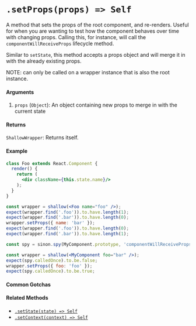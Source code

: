 # `.setProps(props) => Self`

A method that sets the props of the root component, and re-renders. Useful for when you are
wanting to test how the component behaves over time with changing props. Calling this, for
instance, will call the `componentWillReceiveProps` lifecycle method.

Similar to `setState`, this method accepts a props object and will merge it in with the already
existing props.

NOTE: can only be called on a wrapper instance that is also the root instance.


#### Arguments

1. `props` (`Object`): An object containing new props to merge in with the current state 



#### Returns

`ShallowWrapper`: Returns itself.



#### Example

```jsx
class Foo extends React.Component {
  render() {
    return (
      <div className={this.state.name}/>
    );
  }
}
```
```jsx
const wrapper = shallow(<Foo name="foo" />);
expect(wrapper.find('.foo')).to.have.length(1);
expect(wrapper.find('.bar')).to.have.length(0);
wrapper.setProps({ name: 'bar' });
expect(wrapper.find('.foo')).to.have.length(0);
expect(wrapper.find('.bar')).to.have.length(1);
```

```jsx
const spy = sinon.spy(MyComponent.prototype, 'componentWillReceiveProps');

const wrapper = shallow(<MyComponent foo="bar" />);
expect(spy.calledOnce).to.be.false;
wrapper.setProps({ foo: 'foo' });
expect(spy.calledOnce).to.be.true;
```


#### Common Gotchas



#### Related Methods

- [`.setState(state) => Self`](setState.md)
- [`.setContext(context) => Self`](setContext.md)


